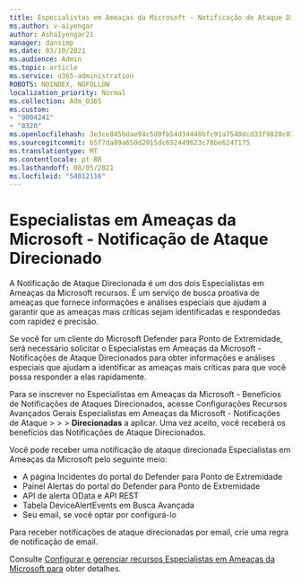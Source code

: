 ```yaml
---
title: Especialistas em Ameaças da Microsoft - Notificação de Ataque Direcionado
ms.author: v-aiyengar
author: AshaIyengar21
manager: dansimp
ms.date: 03/10/2021
ms.audience: Admin
ms.topic: article
ms.service: o365-administration
ROBOTS: NOINDEX, NOFOLLOW
localization_priority: Normal
ms.collection: Adm_O365
ms.custom:
- "9004241"
- "8320"
ms.openlocfilehash: 3e3ce845bdae94c5d0fb54d34448bfc91a7540dcd33f9820c030406f19108f97
ms.sourcegitcommit: b5f7da89a650d2915dc652449623c78be6247175
ms.translationtype: MT
ms.contentlocale: pt-BR
ms.lasthandoff: 08/05/2021
ms.locfileid: "54012116"
---
```

# <a name="microsoft-threat-experts---targeted-attack-notification"></a>Especialistas em Ameaças da Microsoft - Notificação de Ataque Direcionado

A Notificação de Ataque Direcionada é um dos dois Especialistas em Ameaças da Microsoft recursos. É um serviço de busca proativa de ameaças que fornece informações e análises especiais que ajudam a garantir que as ameaças mais críticas sejam identificadas e respondedas com rapidez e precisão.

Se você for um cliente do Microsoft Defender para Ponto de Extremidade, será necessário solicitar o Especialistas em Ameaças da Microsoft - Notificações de Ataque Direcionados para obter informações e análises especiais que ajudam a identificar as ameaças mais críticas para que você possa responder a elas rapidamente.

Para se inscrever no Especialistas em Ameaças da Microsoft - Benefícios de Notificações de Ataques Direcionados, acesse Configurações Recursos Avançados Gerais Especialistas em Ameaças da Microsoft - Notificações de Ataque  >    >    >  **Direcionadas** a aplicar. Uma vez aceito, você receberá os benefícios das Notificações de Ataque Direcionados.

Você pode receber uma notificação de ataque direcionada Especialistas em Ameaças da Microsoft pelo seguinte meio:

- A página Incidentes do portal do Defender para Ponto de Extremidade
- Painel Alertas do portal do Defender para Ponto de Extremidade
- API de alerta OData e API REST
- Tabela DeviceAlertEvents em Busca Avançada
- Seu email, se você optar por configurá-lo

Para receber notificações de ataque direcionadas por email, crie uma regra de notificação de email. 

Consulte [Configurar e gerenciar recursos Especialistas em Ameaças da Microsoft para](/windows/security/threat-protection/microsoft-defender-atp/configure-microsoft-threat-experts) obter detalhes.
